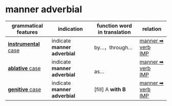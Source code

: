 # manner adverbial

|grammatical features|indication|function word in translation|relation|
|-|-|-|-|
|[**instrumental** case](https://assets-hk.wikipali.org/pali-handbook/zh-Hans/declension/instr.html)|indicate **manner adverbial**|by…，through…|[manner ➡ verb<br>IMP](https://assets-hk.wikipali.org/pali-handbook/zh-Hans/basic-relation/instr/instr-imp.html)|
|[**ablative** case](https://assets-hk.wikipali.org/pali-handbook/zh-Hans/declension/abl.html)|indicate **manner adverbial**|<br>as…|[manner ➡ verb<br>IMP](https://assets-hk.wikipali.org/pali-handbook/zh-Hans/basic-relation/instr/instr-imp.html)|
|[**genitive** case](https://assets-hk.wikipali.org/pali-handbook/zh-Hans/declension/gen.html)|indicate **manner adverbial**|[fill] A **with B**|[manner ➡ verb<br>IMP](https://assets-hk.wikipali.org/pali-handbook/zh-Hans/basic-relation/instr/instr-imp.html)|
